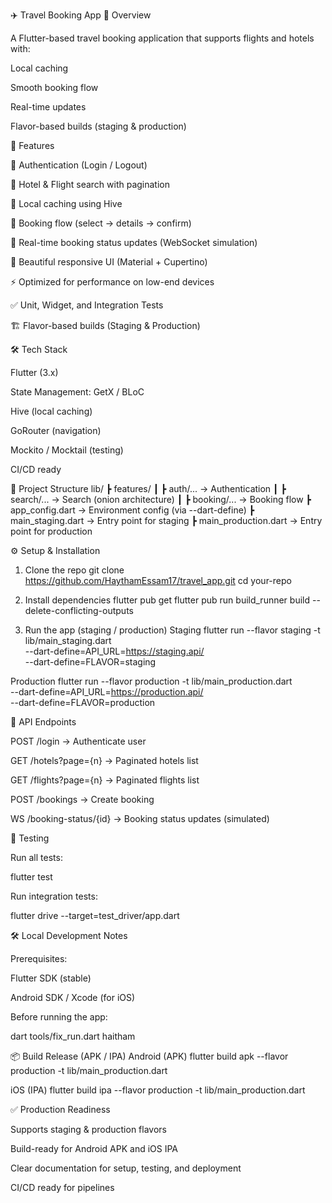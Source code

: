 ✈️ Travel Booking App
📖 Overview

A Flutter-based travel booking application that supports flights and hotels with:

Local caching

Smooth booking flow

Real-time updates

Flavor-based builds (staging & production)

🚀 Features

🔐 Authentication (Login / Logout)

🏨 Hotel & Flight search with pagination

💾 Local caching using Hive

📅 Booking flow (select → details → confirm)

🔔 Real-time booking status updates (WebSocket simulation)

🎨 Beautiful responsive UI (Material + Cupertino)

⚡ Optimized for performance on low-end devices

✅ Unit, Widget, and Integration Tests

🏗️ Flavor-based builds (Staging & Production)

🛠️ Tech Stack

Flutter (3.x)

State Management: GetX / BLoC

Hive (local caching)

GoRouter (navigation)

Mockito / Mocktail (testing)

CI/CD ready

📂 Project Structure
lib/
 ┣ features/
 ┃ ┣ auth/...        → Authentication
 ┃ ┣ search/...      → Search (onion architecture)
 ┃ ┣ booking/...     → Booking flow
 ┣ app_config.dart   → Environment config (via --dart-define)
 ┣ main_staging.dart → Entry point for staging
 ┣ main_production.dart → Entry point for production

⚙️ Setup & Installation
1. Clone the repo
git clone https://github.com/HaythamEssam17/travel_app.git
cd your-repo

2. Install dependencies
flutter pub get
flutter pub run build_runner build --delete-conflicting-outputs

3. Run the app (staging / production)
Staging
flutter run --flavor staging -t lib/main_staging.dart \
  --dart-define=API_URL=https://staging.api/ \
  --dart-define=FLAVOR=staging

Production
flutter run --flavor production -t lib/main_production.dart \
  --dart-define=API_URL=https://production.api/ \
  --dart-define=FLAVOR=production

🔗 API Endpoints

POST /login → Authenticate user

GET /hotels?page={n} → Paginated hotels list

GET /flights?page={n} → Paginated flights list

POST /bookings → Create booking

WS /booking-status/{id} → Booking status updates (simulated)

🧪 Testing

Run all tests:

flutter test


Run integration tests:

flutter drive --target=test_driver/app.dart

🛠️ Local Development Notes

Prerequisites:

Flutter SDK (stable)

Android SDK / Xcode (for iOS)

Before running the app:

dart tools/fix_run.dart haitham

📦 Build Release (APK / IPA)
Android (APK)
flutter build apk --flavor production -t lib/main_production.dart

iOS (IPA)
flutter build ipa --flavor production -t lib/main_production.dart

✅ Production Readiness

Supports staging & production flavors

Build-ready for Android APK and iOS IPA

Clear documentation for setup, testing, and deployment

CI/CD ready for pipelines
